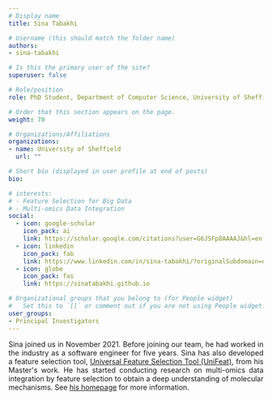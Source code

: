 ```yaml
---
# Display name
title: Sina Tabakhi

# Username (this should match the folder name)
authors:
- sina-tabakhi

# Is this the primary user of the site?
superuser: false

# Role/position
role: PhD Student, Department of Computer Science, University of Sheffield 

# Order that this section appears on the page.
weight: 70

# Organizations/Affiliations
organizations:
- name: University of Sheffield
  url: ""

# Short bio (displayed in user profile at end of posts)
bio: 

# interests:
# - Feature Selection for Big Data
# - Multi-omics Data Integration
social:
  - icon: google-scholar
    icon_pack: ai
    link: https://scholar.google.com/citations?user=G6JSFp8AAAAJ&hl=en
  - icon: linkedin
    icon_pack: fab
    link: https://www.linkedin.com/in/sina-tabakhi/?originalSubdomain=uk
  - icon: globe
    icon_pack: fas
    link: https://sinatabakhi.github.io

# Organizational groups that you belong to (for People widget)
#   Set this to `[]` or comment out if you are not using People widget.
user_groups:
- Principal Investigators
---
```


<p style="text-align:justify">
Sina joined us in November 2021. Before joining our team, he had worked in the industry as a software engineer for five years. Sina has also developed a feature selection tool, <a href="https://unifeat.github.io/">Universal Feature Selection Tool (UniFeat)</a>, from his Master's work. He has started conducting research on multi-omics data integration by feature selection to obtain a deep understanding of molecular mechanisms. See <a href="https://sinatabakhi.github.io/">his homepage</a> for more information.
</p>
